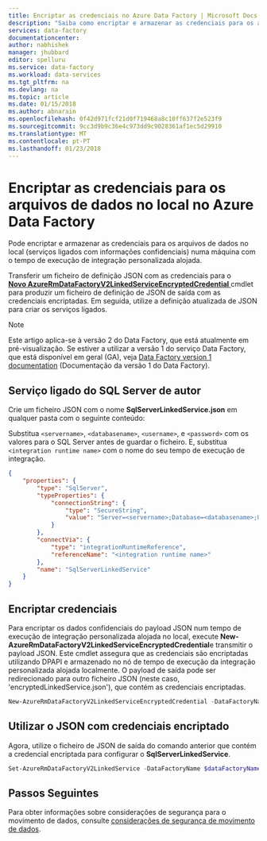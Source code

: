 ```yaml
---
title: Encriptar as credenciais no Azure Data Factory | Microsoft Docs
description: "Saiba como encriptar e armazenar as credenciais para os arquivos de dados no local num computador com o tempo de execução de integração personalizada alojada."
services: data-factory
documentationcenter: 
author: nabhishek
manager: jhubbard
editor: spelluru
ms.service: data-factory
ms.workload: data-services
ms.tgt_pltfrm: na
ms.devlang: na
ms.topic: article
ms.date: 01/15/2018
ms.author: abnarain
ms.openlocfilehash: 0f42d971fcf21d0f719468a8c10ff637f2e523f9
ms.sourcegitcommit: 9cc3d9b9c36e4c973dd9c9028361af1ec5d29910
ms.translationtype: MT
ms.contentlocale: pt-PT
ms.lasthandoff: 01/23/2018
---
```

# <a name="encrypt-credentials-for-on-premises-data-stores-in-azure-data-factory"></a>Encriptar as credenciais para os arquivos de dados no local no Azure Data Factory
Pode encriptar e armazenar as credenciais para os arquivos de dados no local (serviços ligados com informações confidenciais) numa máquina com o tempo de execução de integração personalizada alojada. 

Transferir um ficheiro de definição JSON com as credenciais para o <br/>[**Novo AzureRmDataFactoryV2LinkedServiceEncryptedCredential** ](https://docs.microsoft.com/powershell/module/azurerm.datafactoryv2/New-AzureRmDataFactoryV2LinkedServiceEncryptedCredential?view=azurermps-4.4.0) cmdlet para produzir um ficheiro de definição de JSON de saída com as credenciais encriptadas. Em seguida, utilize a definição atualizada de JSON para criar os serviços ligados.

> [!NOTE]
> Este artigo aplica-se à versão 2 do Data Factory, que está atualmente em pré-visualização. Se estiver a utilizar a versão 1 do serviço Data Factory, que está disponível em geral (GA), veja [Data Factory version 1 documentation](v1/data-factory-introduction.md) (Documentação da versão 1 do Data Factory).

## <a name="author-sql-server-linked-service"></a>Serviço ligado do SQL Server de autor
Crie um ficheiro JSON com o nome **SqlServerLinkedService.json** em qualquer pasta com o seguinte conteúdo:  

Substitua `<servername>`, `<databasename>`, `<username>`, e `<password>` com os valores para o SQL Server antes de guardar o ficheiro. E, substitua `<integration runtime name>` com o nome do seu tempo de execução de integração. 

```json
{
    "properties": {
        "type": "SqlServer",
        "typeProperties": {
            "connectionString": {
                "type": "SecureString",
                "value": "Server=<servername>;Database=<databasename>;User ID=<username>;Password=<password>;Timeout=60"
            }
        },
        "connectVia": {
            "type": "integrationRuntimeReference",
            "referenceName": "<integration runtime name>"
        },
        "name": "SqlServerLinkedService"
    }
}
```

## <a name="encrypt-credentials"></a>Encriptar credenciais
Para encriptar os dados confidenciais do payload JSON num tempo de execução de integração personalizada alojada no local, execute **New-AzureRmDataFactoryV2LinkedServiceEncryptedCredential**e transmitir o payload JSON. Este cmdlet assegura que as credenciais são encriptadas utilizando DPAPI e armazenado no nó de tempo de execução da integração personalizada alojada localmente. O payload de saída pode ser redirecionado para outro ficheiro JSON (neste caso, 'encryptedLinkedService.json'), que contém as credenciais encriptadas.

```powershell
New-AzureRmDataFactoryV2LinkedServiceEncryptedCredential -DataFactoryName $dataFactoryName -ResourceGroupName $ResourceGroupName -Name "SqlServerLinkedService" -DefinitionFile ".\SQLServerLinkedService.json" > encryptedSQLServerLinkedService.json
```

## <a name="use-the-json-with-encrypted-credentials"></a>Utilizar o JSON com credenciais encriptado
Agora, utilize o ficheiro de JSON de saída do comando anterior que contém a credencial encriptada para configurar o **SqlServerLinkedService**.

```powershell
Set-AzureRmDataFactoryV2LinkedService -DataFactoryName $dataFactoryName -ResourceGroupName $ResourceGroupName -Name "EncryptedSqlServerLinkedService" -DefinitionFile ".\encryptedSqlServerLinkedService.json" 
```

## <a name="next-steps"></a>Passos Seguintes
Para obter informações sobre considerações de segurança para o movimento de dados, consulte [considerações de segurança de movimento de dados](data-movement-security-considerations.md).

